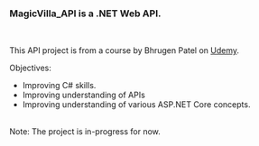 <h3>MagicVilla_API is a .NET Web API.</h3>
<br>

This API project is from a course by Bhrugen Patel on <a href="https://www.udemy.com/course/restful-api-with-asp-dot-net-core-web-api/">Udemy</a>.
<br>

Objectives:
<ul>
	<li>Improving C# skills.</li>
	<li>Improving understanding of APIs</li>
	<li>Improving understanding of various ASP.NET Core concepts.</li>	
</ul>
	
<br>
Note: The project is in-progress for now.
